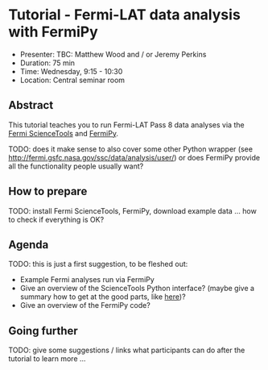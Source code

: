 # Tutorial - Fermi-LAT data analysis with FermiPy

* Presenter: TBC: Matthew Wood and / or Jeremy Perkins
* Duration: 75 min
* Time: Wednesday, 9:15 - 10:30
* Location: Central seminar room

## Abstract

This tutorial teaches you to run Fermi-LAT Pass 8 data analyses
via the [Fermi ScienceTools](http://fermi.gsfc.nasa.gov/ssc/data/analysis/)
and [FermiPy](https://github.com/fermiPy/fermipy).

TODO: does it make sense to also cover some other Python wrapper
(see http://fermi.gsfc.nasa.gov/ssc/data/analysis/user/) or does
FermiPy provide all the functionality people usually want?

## How to prepare

TODO: install Fermi ScienceTools, FermiPy, download example data
... how to check if everything is OK?

## Agenda

TODO: this is just a first suggestion, to be fleshed out:

- Example Fermi analyses run via FermiPy
- Give an overview of the ScienceTools Python interface?
  (maybe give a summary how to get at the good parts, like [here](http://cta.irap.omp.eu/ctools-devel/user_manual/getting_started/python.html#access-analysis-results))?
- Give an overview of the FermiPy code?

## Going further

TODO: give some suggestions / links what participants can do
after the tutorial to learn more ...
